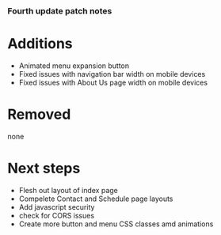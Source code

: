 ### Fourth update patch notes
# Additions
- Animated menu expansion button
- Fixed issues with navigation bar width on mobile devices
- Fixed issues with About Us page width on mobile devices
# Removed
none
# Next steps
- Flesh out layout of index page
- Compelete Contact and Schedule page layouts
- Add javascript security
- check for CORS issues
- Create more button and menu CSS classes amd animations